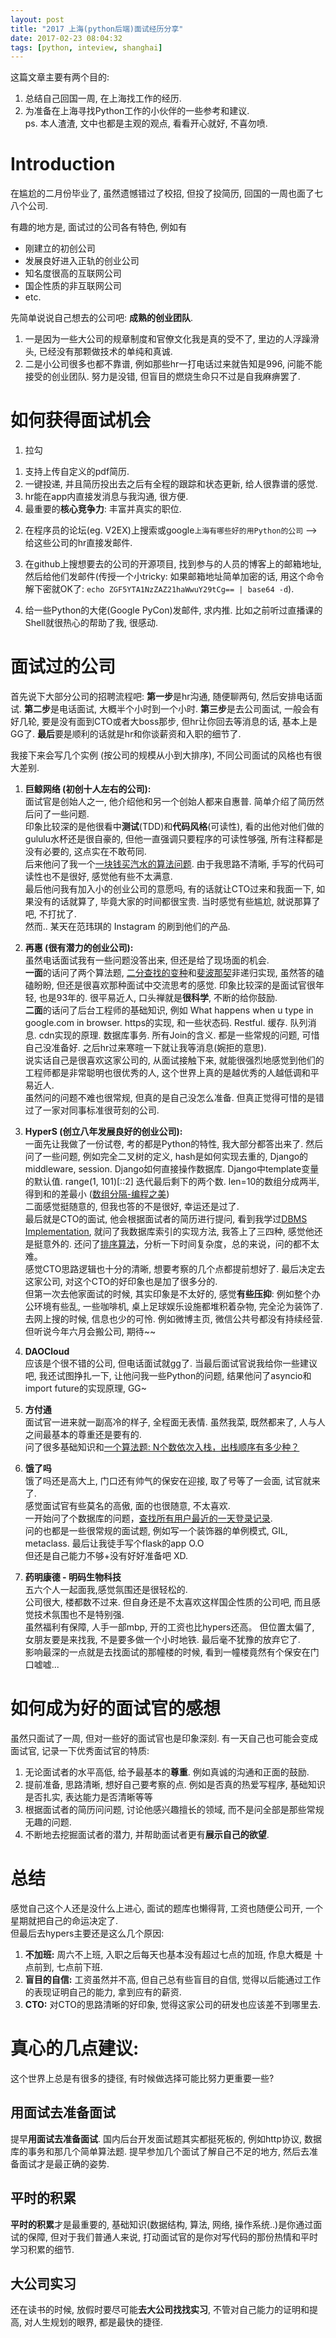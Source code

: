 ```yaml
---
layout: post
title: "2017 上海(python后端)面试经历分享"
date: 2017-02-23 08:04:32
tags: [python, inteview, shanghai]
---
```


这篇文章主要有两个目的:    
1) 总结自己回国一周, 在上海找工作的经历.   
2) 为准备在上海寻找Python工作的小伙伴的一些参考和建议.     
ps. 本人渣渣, 文中也都是主观的观点, 看看开心就好, 不喜勿喷.     
<!--more-->   
  


# Introduction
在尴尬的二月份毕业了, 虽然遗憾错过了校招, 但投了投简历, 回国的一周也面了七八个公司.    
<img style="max-height:250px" class="lazy" data-original="/images/blog/170220_inteview_summary/calendar.png">    

有趣的地方是, 面试过的公司各有特色, 例如有

- 刚建立的初创公司
- 发展良好进入正轨的创业公司
- 知名度很高的互联网公司
- 国企性质的非互联网公司
- etc.     

先简单说说自己想去的公司吧: **成熟的创业团队**.     

1. 一是因为一些大公司的规章制度和官僚文化我是真的受不了, 里边的人浮躁滑头, 已经没有那颗做技术的单纯和真诚.    
2. 二是小公司很多也都不靠谱, 例如那些hr一打电话过来就告知是996, 问能不能接受的创业团队. 努力是没错, 但盲目的燃烧生命只不过是自我麻痹罢了.      



# 如何获得面试机会

1. 拉勾   
1) 支持上传自定义的pdf简历.   
2) 一键投递, 并且简历投出去之后有全程的跟踪和状态更新, 给人很靠谱的感觉.   
3) hr能在app内直接发消息与我沟通, 很方便.    
4) 最重要的**核心竞争力**: 丰富并真实的职位.    

2. 在程序员的论坛(eg. V2EX)上搜索或google`上海有哪些好的用Python的公司` --> 给这些公司的hr直接发邮件.    

3. 在github上搜想要去的公司的开源项目, 找到参与的人员的博客上的邮箱地址, 然后给他们发邮件(传授一个小tricky: 如果邮箱地址简单加密的话, 用这个命令解下密就OK了: `echo ZGF5YTA1NzZAZ21haWwuY29tCg== | base64 -d`).    

4. 给一些Python的大佬(Google PyCon)发邮件, 求内推. 比如之前听过直播课的Shell就很热心的帮助了我, 很感动.    




# 面试过的公司   
首先说下大部分公司的招聘流程吧: **第一步**是hr沟通, 随便聊两句, 然后安排电话面试. **第二步**是电话面试, 大概半个小时到一个小时. **第三步**是去公司面试, 一般会有好几轮, 要是没有面到CTO或者大boss那步, 但hr让你回去等消息的话, 基本上是GG了. **最后**要是顺利的话就是hr和你谈薪资和入职的细节了.    

我接下来会写几个实例 (按公司的规模从小到大排序), 不同公司面试的风格也有很大差别.    

1. **巨鲸网络 (初创十人左右的公司):**   
面试官是创始人之一, 他介绍他和另一个创始人都来自惠普. 简单介绍了简历然后问了一些问题.     
印象比较深的是他很看中**测试**(TDD)和**代码风格**(可读性), 看的出他对他们做的gululu水杯还是很自豪的, 但他一直强调只要程序的可读性够强, 所有注释都是没有必要的, 这点实在不敢苟同.    
后来他问了我一个[一块钱买汽水的算法问题](/blog/20170224/coke-algorithm/). 由于我思路不清晰, 手写的代码可读性也不是很好, 感觉他有些不太满意.    
最后他问我有加入小的创业公司的意愿吗, 有的话就让CTO过来和我面一下, 如果没有的话就算了, 毕竟大家的时间都很宝贵. 当时感觉有些尴尬, 就说那算了吧, 不打扰了.   
然而.. 某天在范玮琪的 Instagram 的刷到他们的产品.    

2. **再惠 (很有潜力的创业公司):**   
虽然电话面试我有一些问题没答出来, 但还是给了现场面的机会.    
**一面**的话问了两个算法题, [二分查找的变种](/blog/20170306/binary-search/)和[斐波那契](/blog/20160915/dynamic-programming/)非递归实现, 虽然答的磕磕盼盼, 但还是很喜欢那种面试中交流思考的感觉. 印象比较深的是面试官很年轻, 也是93年的. 很平易近人, 口头禅就是**很科学**, 不断的给你鼓励.    
**二面**的话问了后台工程师的基础知识, 例如 What happens when u type in google.com in browser. https的实现, 和一些状态码. Restful. 缓存. 队列消息. cdn实现的原理. 数据库事务. 所有Join的含义. 都是一些常规的问题, 可惜自己没准备好. 之后hr过来寒暄一下就让我等消息(婉拒的意思).     
说实话自己是很喜欢这家公司的, 从面试接触下来, 就能很强烈地感觉到他们的工程师都是非常聪明也很优秀的人, 这个世界上真的是越优秀的人越低调和平易近人.     
虽然问的问题不难也很常规, 但真的是自己没怎么准备. 但真正觉得可惜的是错过了一家对同事标准很苛刻的公司.      

3. **HyperS (创立八年发展良好的创业公司):**   
一面先让我做了一份试卷, 考的都是Python的特性, 我大部分都答出来了. 然后问了一些问题, 例如完全二叉树的定义, hash是如何实现去重的, Django的middleware, session. Django如何直接操作数据库. Django中template变量的默认值. range(1, 101)[::2] 迭代最后剩下的两个数. len=10的数组分成两半, 得到和的差最小 ([数组分隔-编程之美](/blog/20170525/partition-problem/))    
二面感觉挺随意的, 但我也答的不是很好, 幸运还是过了.     
最后就是CTO的面试, 他会根据面试者的简历进行提问, 看到我学过[DBMS Implementation](/blog/20160228/comp9315-16s1/), 就问了我数据库索引的实现方法, 我答上了三四种, 感觉他还是挺意外的. 还问了[排序算法](/blog/20170611/python-sorting-algorithms/)，分析一下时间复杂度，总的来说，问的都不太难。      
感觉CTO思路逻辑也十分的清晰, 想要考察的几个点都提前想好了. 最后决定去这家公司, 对这个CTO的好印象也是加了很多分的.         
但第一次去他家面试的时候, 其实印象是不太好的, 感觉**有些压抑**: 例如整个办公环境有些乱, 一些咖啡机, 桌上足球娱乐设施都堆积着杂物, 完全沦为装饰了. 去网上搜的时候, 信息也少的可怜. 例如微博主页, 微信公共号都没有持续经营. 但听说今年六月会搬公司, 期待~~      

4. **DAOCloud**    
应该是个很不错的公司, 但电话面试就gg了. 当最后面试官说我给你一些建议吧, 我还试图挣扎一下, 让他问我一些Python的问题, 结果他问了asyncio和import future的实现原理, GG~    

5. **方付通**    
面试官一进来就一副高冷的样子, 全程面无表情. 虽然我菜, 既然都来了, 人与人之间最基本的尊重还是要有的.    
问了很多基础知识和[一个算法题: N个数依次入栈，出栈顺序有多少种？](/blog/20170308/catalan-number-interview/)   

6. **饿了吗**    
饿了吗还是高大上, 门口还有帅气的保安在迎接, 取了号等了一会面, 试官就来了.  
感觉面试官有些莫名的高傲, 面的也很随意, 不太喜欢.    
一开始问了个数据库的问题，[查找所有用户最近的一天登录记录](/blog/20170515/ele-interview-solution/).        
问的也都是一些很常规的面试题, 例如写一个装饰器的单例模式, GIL, metaclass. 最后让我徒手写个flask的app O.O    
但还是自己能力不够+没有好好准备吧 XD.   

7. **药明康德 - 明码生物科技**   
五六个人一起面我,感觉氛围还是很轻松的.      
公司很大, 楼都数不过来. 但自身还是不太喜欢这样国企性质的公司吧, 而且感觉技术氛围也不是特别强.    
虽然福利有保障, 人手一部mbp, 开的工资也比hypers还高。 但位置太偏了, 女朋友要是来找我, 不是要多做一个小时地铁. 最后毫不犹豫的放弃它了.      
影响最深的一点就是去找面试的那幢楼的时候, 看到一幢楼竟然有个保安在门口嘘嘘...    



# 如何成为好的面试官的感想    
虽然只面试了一周, 但对一些好的面试官也是印象深刻. 有一天自己也可能会变成面试官, 记录一下优秀面试官的特质:      

1. 无论面试者的水平高低, 给予最基本的**尊重**. 例如真诚的沟通和正面的鼓励.    
2. 提前准备, 思路清晰, 想好自己要考察的点. 例如是否真的热爱写程序, 基础知识是否扎实, 表达能力是否清晰等等      
3. 根据面试者的简历问问题, 讨论他感兴趣擅长的领域, 而不是问全部是那些常规无趣的问题.     
4. 不断地去挖掘面试者的潜力, 并帮助面试者更有**展示自己的欲望**.    



# 总结
感觉自己这个人还是没什么上进心, 面试的题库也懒得背, 工资也随便公司开, 一个星期就把自己的命运决定了.    
但最后去hypers主要还是这么几个原因:   

1. **不加班:** 周六不上班, 入职之后每天也基本没有超过七点的加班, 作息大概是 十点前到, 七点前下班.     
2. **盲目的自信:** 工资虽然并不高, 但自己总有些盲目的自信, 觉得以后能通过工作的表现证明自己的能力, 拿到应有的薪资.     
3. **CTO:** 对CTO的思路清晰的好印象, 觉得这家公司的研发也应该差不到哪里去.   


#  真心的几点建议:  
这个世界上总是有很多的捷径, 有时候做选择可能比努力更重要一些?    
## 用面试去准备面试
提早**用面试去准备面试**. 国内后台开发面试题其实都挺死板的, 例如http协议, 数据库的事务和那几个简单算法题. 提早参加几个面试了解自己不足的地方, 然后去准备面试才是最正确的姿势.        
## 平时的积累
**平时的积累**才是最重要的, 基础知识(数据结构, 算法, 网络, 操作系统..)是你通过面试的保障, 但对于我们普通人来说, 打动面试官的是你对写代码的那份热情和平时学习积累的细节.    
## 大公司实习
还在读书的时候, 放假时要尽可能**去大公司找找实习**, 不管对自己能力的证明和提高, 对人生规划的眼界, 都是最快的捷径.    


